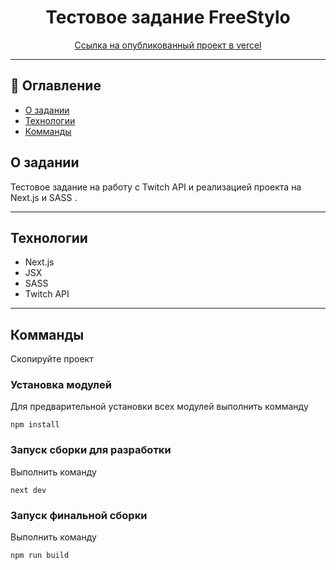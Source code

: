 <h1 align="center">Тестовое задание FreeStylo</h1>

<div align="center">
<a href="https://free-stylo-test-orcin.vercel.app/">Ссылка на опубликованный проект в vercel</a>
</div>

---

## 📝 Оглавление

- [О задании](#about)
- [Технологии](#getting_started)
- [Комманды](#deployment)



## О задании <a name = "about"></a>

Тестовое задание на работу с Twitch API и реализацией проекта на Next.js и SASS .

---
##  Технологии <a name = "getting_started"></a>

* Next.js
* JSX
* SASS
* Twitch API
---
## Комманды

Скопируйте проект


### **Установка модулей**

Для предварительной установки всех модулей выполнить комманду

```
npm install
```

### **Запуск сборки для разработки**

Выполнить команду

```
next dev
```

### **Запуск финальной сборки**

Выполнить команду

```
npm run build
```
